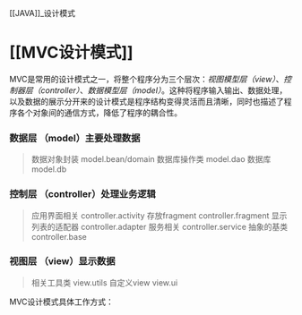 <!--
 * @Description: 
 * @version: JDK17
 * @Author: Aaron.Li
 * @Date: 2022-02-15 22:14:17
 * @LastEditTime: 2022-03-09 15:07:32
-->

[[JAVA]]_设计模式

# [[MVC设计模式]]
MVC是常用的设计模式之一，将整个程序分为三个层次：*视图模型层（view）*、*控制器层（controller）*、*数据模型层（model）*。这种将程序输入输出、数据处理，以及数据的展示分开来的设计模式是程序结构变得灵活而且清晰，同时也描述了程序各个对象间的通信方式，降低了程序的耦合性。

### 数据层 （model）主要处理数据
>数据对象封装  model.bean/domain
>数据库操作类  model.dao
>数据库 model.db
### 控制层 （controller）处理业务逻辑
>应用界面相关 controller.activity
>存放fragment controller.fragment
>显示列表的适配器 controller.adapter
>服务相关 controller.service
>抽象的基类 controller.base
### 视图层 （view）显示数据
>相关工具类 view.utils
>自定义view view.ui

MVC设计模式具体工作方式：


